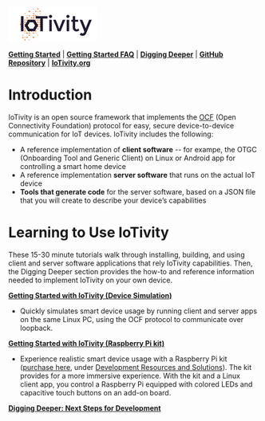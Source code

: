 ![IoTivity logo](/Images/IoTivity-logo.png)

[**Getting Started**](index.md)   |   [**Getting Started FAQ**](getting-started-faq.md)   |   [**Digging Deeper**](digging-deeper.md)   |   [**GitHub Repository**](https://github.com/iotivity/iotivity-lite)   |   [**IoTivity.org**](https://iotivity.org)

# Introduction

IoTivity is an open source framework that implements the [OCF](https://openconnectivity.org) (Open Connectivity Foundation) protocol for easy, secure device-to-device communication for IoT devices. IoTivity includes the following:

- A reference implementation of **client software** -- for exampe, the OTGC (Onboarding Tool and Generic Client) on Linux or Android app for controlling a smart home device
- A reference implementation **server software** that runs on the actual IoT device
- **Tools that generate code** for the server software, based on a JSON file that you will create to describe your device’s capabilities

# Learning to Use IoTivity

These 15-30 minute tutorials walk through installing, building, and using client and server software applications that rely IoTivity capabilities. Then, the Digging Deeper section provides the how-to and reference information needed to implement IoTivity on your own device.

[**Getting Started with IoTivity (Device Simulation)**](gsg-sw.md)

- Quickly simulates smart device usage by running client and server apps on the same Linux PC, using the OCF protocol to communicate over loopback.

[**Getting Started with IoTivity (Raspberry Pi kit)**](gsg-kit.md)

- Experience realistic smart device usage with a Raspberry Pi kit ([purchase here](https://openconnectivity.org/developer/developer-kit), under <u>Development Resources and Solutions</u>). The kit provides for a more immersive experience. With the kit and a Linux client app, you control a Raspberry Pi equipped with colored LEDs and capacitive touch buttons on an add-on board.

[**Digging Deeper: Next Steps for Development**](digging-deeper.md)
